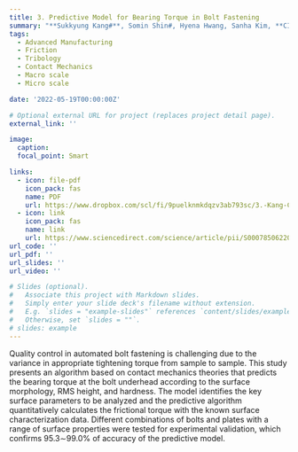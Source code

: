```yaml
---
title: 3. Predictive Model for Bearing Torque in Bolt Fastening
summary: "**Sukkyung Kang#**, Somin Shin#, Hyena Hwang, Sanha Kim, **CIRP Annals - Manufacturing Technology**, vol. 71, issue 1, pp 489-492, 2022."
tags:
  - Advanced Manufacturing
  - Friction
  - Tribology
  - Contact Mechanics
  - Macro scale
  - Micro scale

date: '2022-05-19T00:00:00Z'

# Optional external URL for project (replaces project detail page).
external_link: ''

image:
  caption:   
  focal_point: Smart

links:
  - icon: file-pdf
    icon_pack: fas
    name: PDF
    url: https://www.dropbox.com/scl/fi/9puelknmkdqzv3ab793sc/3.-Kang-CIRP-2022.pdf?rlkey=xtwym306j8b8knkrdct4ope3n&dl=0
  - icon: link
    icon_pack: fas
    name: link
    url: https://www.sciencedirect.com/science/article/pii/S0007850622000798
url_code: ''
url_pdf: ''
url_slides: ''
url_video: ''

# Slides (optional).
#   Associate this project with Markdown slides.
#   Simply enter your slide deck's filename without extension.
#   E.g. `slides = "example-slides"` references `content/slides/example-slides.md`.
#   Otherwise, set `slides = ""`.
# slides: example
---
```


Quality control in automated bolt fastening is challenging due to the variance in appropriate tightening torque from sample to sample. This study presents an algorithm based on contact mechanics theories that predicts the bearing torque at the bolt underhead according to the surface morphology, RMS height, and hardness. The model identifies the key surface parameters to be analyzed and the predictive algorithm quantitatively calculates the frictional torque with the known surface characterization data. Different combinations of bolts and plates with a range of surface properties were tested for experimental validation, which confirms 95.3∼99.0% of accuracy of the predictive model.
